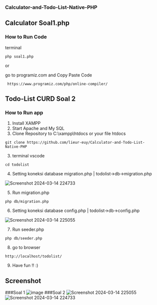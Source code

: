
### Calculator-and-Todo-List-Native-PHP
## Calculator Soal1.php
### How to Run Code
terminal
```
php soal1.php
```
or

go to programiz.com and Copy Paste Code

```
 https://www.programiz.com/php/online-compiler/
```
## Todo-List CURD Soal 2
### How to Run app
1. Install XAMPP
2. Start Apache and My SQL
3. Clone Repository to C:\xampp\htdocs or your file htdocs
```
git clone https://github.com/lieur-euy/Calculator-and-Todo-List-Native-PHP
```
3. terminal vscode
```
cd todolist 
```
4. Setting koneksi database migration.php | todolist->db->migration.php

![Screenshot 2024-03-14 224733](https://github.com/lieur-euy/Calculator-and-Todo-List-Native-PHP/assets/57533243/f02e2f90-fd35-47e8-b983-da371f5fb8d7)

5. Run migration.php
```
php db/migration.php
```
6. Setting koneksi database config.php | todolist->db->config.php

![Screenshot 2024-03-14 225055](https://github.com/lieur-euy/Calculator-and-Todo-List-Native-PHP/assets/57533243/1d98432e-d825-4ba0-9ad9-a7a81ea469c6)

7. Run seeder.php
```
php db/seeder.php
```
8. go to browser
```
http://localhost/todolist/
```
9. Have fun !! :)

## Screenshot
###Soal 1
![image](https://github.com/lieur-euy/Calculator-and-Todo-List-Native-PHP/assets/57533243/e995d306-633e-408e-8456-3b1a7dbf653f)
###Soal 2
![Screenshot 2024-03-14 225055](https://github.com/lieur-euy/Calculator-and-Todo-List-Native-PHP/assets/57533243/2d85f891-a3d6-4157-9233-2c860041d6d3)
![Screenshot 2024-03-14 224733](https://github.com/lieur-euy/Calculator-and-Todo-List-Native-PHP/assets/57533243/724c8d22-b261-4459-acdd-a6d5f245fada)
